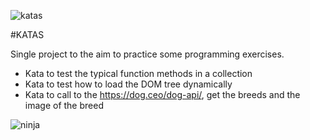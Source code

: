 ![katas](https://pbs.twimg.com/media/DOwB_dAX4AAQa7h.png)

#KATAS

Single project to the aim to practice some programming exercises.

* Kata to test the typical function methods in a collection
* Kata to test how to load the DOM tree dynamically
* Kata to call to the https://dog.ceo/dog-api/, get the breeds and the image of the breed                 


![ninja](https://www.drupal.org/files/project-images/Ninja_Happy800.png)


